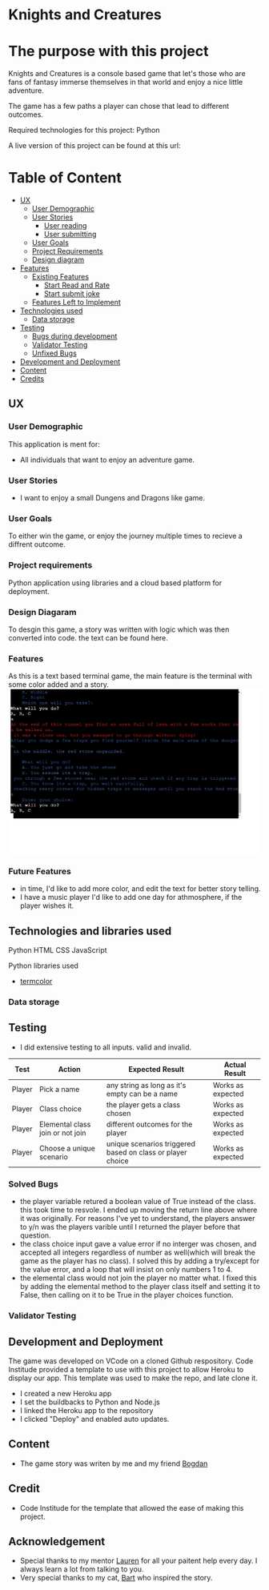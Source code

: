# Knights and Creatures

# The purpose with this project

Knights and Creatures is a console based game that let's those who are fans of fantasy immerse themselves in that world and enjoy a nice little adventure. 

The game has a few paths a player can chose that lead to different outcomes. 

Required technologies for this project: Python

A live version of this project can be found at this url:

# Table of Content

+ [UX](#ux "UX")
  + [User Demographic](#user-demographic "User Demographic")
  + [User Stories](#user-stories "User Stories")
    + [User reading](#user-reading "User reading")
    + [User submitting](#user-submitting "User submitting")
  + [User Goals](#user-goals "User goals")
  + [Project Requirements](#project-requirements "Project Requirements")
  + [Design diagram](#design-diagram "Design diagram")
+ [Features](#features "Features")
  + [Existing Features](#existing-features "Existing Features")
    + [Start Read and Rate](#start-read-and-rate "Start read and rate")
    + [Start submit joke](#start-submit-joke "Start submit joke")
  + [Features Left to Implement](#features-left-to-implement "Features Left to Implement")
+ [Technologies used](#technologies-used "Technologies used")
  + [Data storage](#data-storage "Data Storage")
+ [Testing](#testing "Testing")
  + [Bugs during development](#bugs-during-development "Bugs during development")
  + [Validator Testing](#validator-testing "Validator Testing")
  + [Unfixed Bugs](#unfixed-bugs "Unfixed Bugs")
+ [Development and Deployment](#development-and-deployment "Development and Deployment")
+ [Content](#content "Content")
+ [Credits](#credits "Credits")

## UX

### User Demographic

This application is ment for:

 - All individuals that want to enjoy an adventure game.

 ### User Stories

 - I want to enjoy a small Dungens and Dragons like game.

 ### User Goals

 To either win the game, or enjoy the journey multiple times to recieve a diffrent outcome. 

 ### Project requirements

 Python application using libraries and a cloud based platform for deployment.

 ### Design Diagaram

 To desgin this game, a story was written with logic which was then converted into code. the text can be found here. 

 ### Features
 As this is a text based terminal game, the main feature is the terminal with some color added and a story.  ![screenshot of the game](/assests/images/terminal.jpg)
 ### Future Features
 - in time, I'd like to add more color, and edit the text for better story telling.
 - I have a music player I'd like to add one day for athmosphere, if the player wishes it.
 ## Technologies and libraries used

 Python
 HTML
 CSS
 JavaScript 

Python libraries used

- [termcolor](https://pypi.org/project/termcolor/)

### Data storage


## Testing
- I did extensive testing to all inputs. valid and invalid.

**Test** | **Action** | **Expected Result** | **Actual Result**
-------- | ------------------- | ------------------- | -----------------
Player | Pick a name | any string as long as it's empty can be a name | Works as expected
Player | Class choice| the player gets a class chosen | Works as expected
Player | Elemental class join or not join | different outcomes for the player | Works as expected
Player| Choose a unique scenario| unique scenarios triggered based on class or player choice| Works as expected

### Solved Bugs 
- the player variable retured a boolean value of True instead of the class. this took time to resvole. I ended up moving the return line above where it was originally. For reasons I've yet to understand, the players answer to y/n was the players varible until I returned the player before that question.
- the class choice input gave a value error if no interger was chosen, and accepted all integers regardless of number as well(which will break the game as the player has no class). I solved this by adding a try/except for the value error, and a loop that will insist on only numbers 1 to 4.
- the elemental class would not join the player no matter what. I fixed this by adding the elemental method to the player class itself and setting it to False, then calling on it to be True in the player choices function.

### Validator Testing 

## Development and Deployment
The game was developed on VCode on a cloned Github respository.
Code Institude provided a template to use with this project to allow Heroku to display our app.
This template was used to make the repo, and late clone it. 

 - I created a new Heroku app
 - I set the buildbacks to Python and Node.js
 - I linked the Heroku app to the repository
 - I clicked "Deploy" and enabled auto updates.



## Content
- The game story was writen by me and my friend [Bogdan](https://www.linkedin.com/in/bogdan-paul-paduraru-b49b8998/)

## Credit 
 - Code Institude for the template that allowed the ease of making this project.


## Acknowledgement
- Special thanks to my mentor [Lauren](https://www.linkedin.com/in/lauren-nicole-popich/) for all your paitent help every day. I always learn a lot from talking to you.
- Very special thanks to my cat, [Bart](https://www.instagram.com/bartieletsgoparty/) who inspired the story.